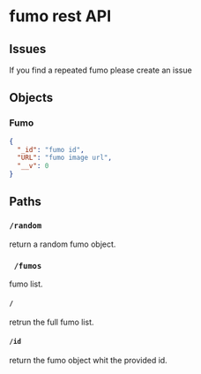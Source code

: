 # fumo rest API
## Issues
If you find a repeated fumo please create an issue
## Objects

### Fumo

```json
{
  "_id": "fumo id",
  "URL": "fumo image url",
  "__v": 0
}
```

## Paths

### <code>/random</code>

return a random fumo object.

### <code> /fumos</code>

fumo list.

#### <code>/</code>

retrun the full fumo list.

#### <code>/id</code>

return the fumo object whit the provided id.
